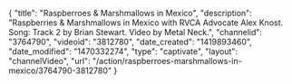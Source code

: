 {
    "title": "Raspberroes & Marshmallows in Mexico",
    "description": "Raspberries & Marshmallows in Mexico with RVCA Advocate Alex Knost. Song: Track 2 by Brian Stewart. Video by Metal Neck.",
    "channelid": "3764790",
    "videoid": "3812780",
    "date_created": "1419893460",
    "date_modified": "1470332274",
    "type": "captivate",
    "layout": "channelVideo",
    "url": "\/action\/raspberroes-marshmallows-in-mexico\/3764790-3812780"
}